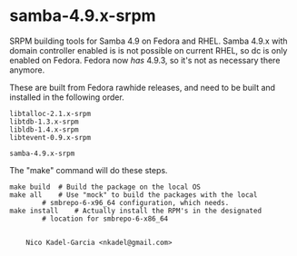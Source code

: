 samba-4.9.x-srpm
================

SRPM building tools for Samba 4.9 on Fedora and RHEL. Samba 4.9.x
with domain controller enabled is is not possible on current RHEL, so
dc is only enabled on Fedora. Fedora now *has* 4.9.3, so it's not as
necessary there anymore.

These are built from Fedora rawhide releases, and need to be built and
installed in the following order.

	libtalloc-2.1.x-srpm
	libtdb-1.3.x-srpm
	libldb-1.4.x-srpm
	libtevent-0.9.x-srpm

	samba-4.9.x-srpm

The "make" command will do these steps.

	make build	# Build the package on the local OS
	make all	# Use "mock" to build the packages with the local
			# smbrepo-6-x96_64 configuration, which needs.
	make install	# Actually install the RPM's in the designated
			# location for smbrepo-6-x86_64


		Nico Kadel-Garcia <nkadel@gmail.com>
